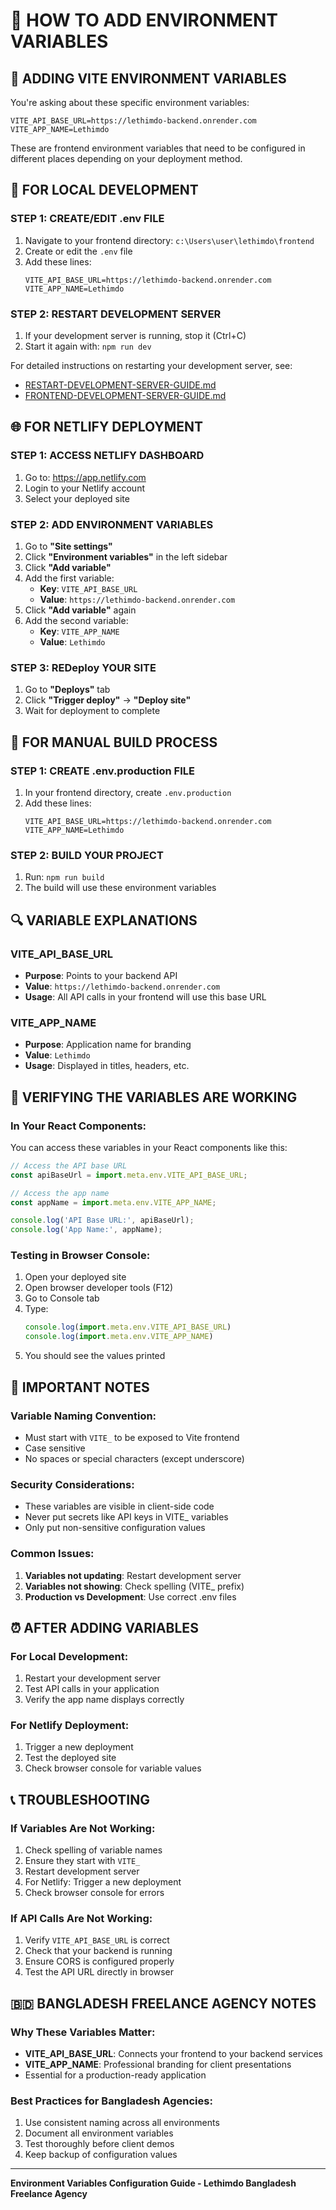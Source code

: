 # 🎯 HOW TO ADD ENVIRONMENT VARIABLES

## 🎯 **ADDING VITE ENVIRONMENT VARIABLES**

You're asking about these specific environment variables:
```
VITE_API_BASE_URL=https://lethimdo-backend.onrender.com
VITE_APP_NAME=Lethimdo
```

These are frontend environment variables that need to be configured in different places depending on your deployment method.

## 🚀 **FOR LOCAL DEVELOPMENT**

### **STEP 1: CREATE/EDIT .env FILE**
1. Navigate to your frontend directory: `c:\Users\user\lethimdo\frontend`
2. Create or edit the `.env` file
3. Add these lines:
   ```
   VITE_API_BASE_URL=https://lethimdo-backend.onrender.com
   VITE_APP_NAME=Lethimdo
   ```

### **STEP 2: RESTART DEVELOPMENT SERVER**
1. If your development server is running, stop it (Ctrl+C)
2. Start it again with: `npm run dev`

For detailed instructions on restarting your development server, see: 
- [RESTART-DEVELOPMENT-SERVER-GUIDE.md](RESTART-DEVELOPMENT-SERVER-GUIDE.md)
- [FRONTEND-DEVELOPMENT-SERVER-GUIDE.md](FRONTEND-DEVELOPMENT-SERVER-GUIDE.md)

## 🌐 **FOR NETLIFY DEPLOYMENT**

### **STEP 1: ACCESS NETLIFY DASHBOARD**
1. Go to: https://app.netlify.com
2. Login to your Netlify account
3. Select your deployed site

### **STEP 2: ADD ENVIRONMENT VARIABLES**
1. Go to **"Site settings"**
2. Click **"Environment variables"** in the left sidebar
3. Click **"Add variable"**
4. Add the first variable:
   - **Key**: `VITE_API_BASE_URL`
   - **Value**: `https://lethimdo-backend.onrender.com`
5. Click **"Add variable"** again
6. Add the second variable:
   - **Key**: `VITE_APP_NAME`
   - **Value**: `Lethimdo`

### **STEP 3: REDeploy YOUR SITE**
1. Go to **"Deploys"** tab
2. Click **"Trigger deploy"** → **"Deploy site"**
3. Wait for deployment to complete

## 🔧 **FOR MANUAL BUILD PROCESS**

### **STEP 1: CREATE .env.production FILE**
1. In your frontend directory, create `.env.production`
2. Add these lines:
   ```
   VITE_API_BASE_URL=https://lethimdo-backend.onrender.com
   VITE_APP_NAME=Lethimdo
   ```

### **STEP 2: BUILD YOUR PROJECT**
1. Run: `npm run build`
2. The build will use these environment variables

## 🔍 **VARIABLE EXPLANATIONS**

### **VITE_API_BASE_URL**
- **Purpose**: Points to your backend API
- **Value**: `https://lethimdo-backend.onrender.com`
- **Usage**: All API calls in your frontend will use this base URL

### **VITE_APP_NAME**
- **Purpose**: Application name for branding
- **Value**: `Lethimdo`
- **Usage**: Displayed in titles, headers, etc.

## 🧪 **VERIFYING THE VARIABLES ARE WORKING**

### **In Your React Components:**
You can access these variables in your React components like this:
```javascript
// Access the API base URL
const apiBaseUrl = import.meta.env.VITE_API_BASE_URL;

// Access the app name
const appName = import.meta.env.VITE_APP_NAME;

console.log('API Base URL:', apiBaseUrl);
console.log('App Name:', appName);
```

### **Testing in Browser Console:**
1. Open your deployed site
2. Open browser developer tools (F12)
3. Go to Console tab
4. Type:
   ```javascript
   console.log(import.meta.env.VITE_API_BASE_URL)
   console.log(import.meta.env.VITE_APP_NAME)
   ```
5. You should see the values printed

## 🚨 **IMPORTANT NOTES**

### **Variable Naming Convention:**
- Must start with `VITE_` to be exposed to Vite frontend
- Case sensitive
- No spaces or special characters (except underscore)

### **Security Considerations:**
- These variables are visible in client-side code
- Never put secrets like API keys in VITE_ variables
- Only put non-sensitive configuration values

### **Common Issues:**
1. **Variables not updating**: Restart development server
2. **Variables not showing**: Check spelling (VITE_ prefix)
3. **Production vs Development**: Use correct .env files

## ⏰ **AFTER ADDING VARIABLES**

### **For Local Development:**
1. Restart your development server
2. Test API calls in your application
3. Verify the app name displays correctly

### **For Netlify Deployment:**
1. Trigger a new deployment
2. Test the deployed site
3. Check browser console for variable values

## 📞 **TROUBLESHOOTING**

### **If Variables Are Not Working:**
1. Check spelling of variable names
2. Ensure they start with `VITE_`
3. Restart development server
4. For Netlify: Trigger a new deployment
5. Check browser console for errors

### **If API Calls Are Not Working:**
1. Verify `VITE_API_BASE_URL` is correct
2. Check that your backend is running
3. Ensure CORS is configured properly
4. Test the API URL directly in browser

## 🇧🇩 **BANGLADESH FREELANCE AGENCY NOTES**

### **Why These Variables Matter:**
- **VITE_API_BASE_URL**: Connects your frontend to your backend services
- **VITE_APP_NAME**: Professional branding for client presentations
- Essential for a production-ready application

### **Best Practices for Bangladesh Agencies:**
1. Use consistent naming across all environments
2. Document all environment variables
3. Test thoroughly before client demos
4. Keep backup of configuration values

---
**Environment Variables Configuration Guide - Lethimdo Bangladesh Freelance Agency**